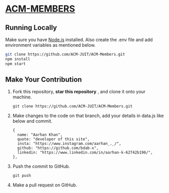 # [ACM-MEMBERS](https://members.acmjuit.tech/) 

## Running Locally

Make sure you have [Node.js](http://nodejs.org/) installed.
Also create the .env file and add environment variables as mentioned below.

```sh
git clone https://github.com/ACM-JUIT/ACM-Members.git
npm install
npm start
```

## Make Your Contribution

1. Fork this repository, **star this repository** , and clone it onto your machine.
   ```
   git clone https://github.com/ACM-JUIT/ACM-Members.git
   ```

2. Make changes to the code on that branch, add your details in data.js like below and commit.
    ```
    {
      name: "Aarhan Khan",
      quote: "developer of this site",
      insta: "https://www.instagram.com/aarhan_._/",
      github: "https://github.com/bdab-x",
      linkedin: "https://www.linkedin.com/in/aarhan-k-62742b196/",
    },
   ```
3. Push the commit to GitHub.

   ```
   git push 
   ```

4. Make a pull request on GitHub.



